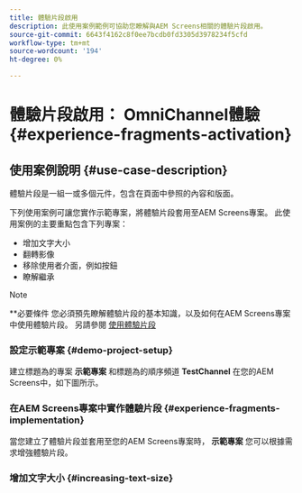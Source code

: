 ```yaml
---
title: 體驗片段啟用
description: 此使用案例範例可協助您瞭解與AEM Screens相關的體驗片段啟用。
source-git-commit: 6643f4162c8f0ee7bcdb0fd3305d3978234f5cfd
workflow-type: tm+mt
source-wordcount: '194'
ht-degree: 0%

---
```



# 體驗片段啟用： OmniChannel體驗 {#experience-fragments-activation}

## 使用案例說明 {#use-case-description}

體驗片段是一組一或多個元件，包含在頁面中參照的內容和版面。

下列使用案例可讓您實作示範專案，將體驗片段套用至AEM Screens專案。 此使用案例的主要重點包含下列專案：

* 增加文字大小
* 翻轉影像
* 移除使用者介面，例如按鈕
* 瞭解繼承

>[!NOTE]
>**必要條件
>您必須預先瞭解體驗片段的基本知識，以及如何在AEM Screens專案中使用體驗片段。 另請參閱 [使用體驗片段](/help/user-guide/experience-fragments-in-screens.md)

### 設定示範專案 {#demo-project-setup}

建立標題為的專案 **示範專案** 和標題為的順序頻道 **TestChannel** 在您的AEM Screens中，如下圖所示。

### 在AEM Screens專案中實作體驗片段 {#experience-fragments-implementation}

當您建立了體驗片段並套用至您的AEM Screens專案時， **示範專案** 您可以根據需求增強體驗片段。

### 增加文字大小 {#increasing-text-size}






